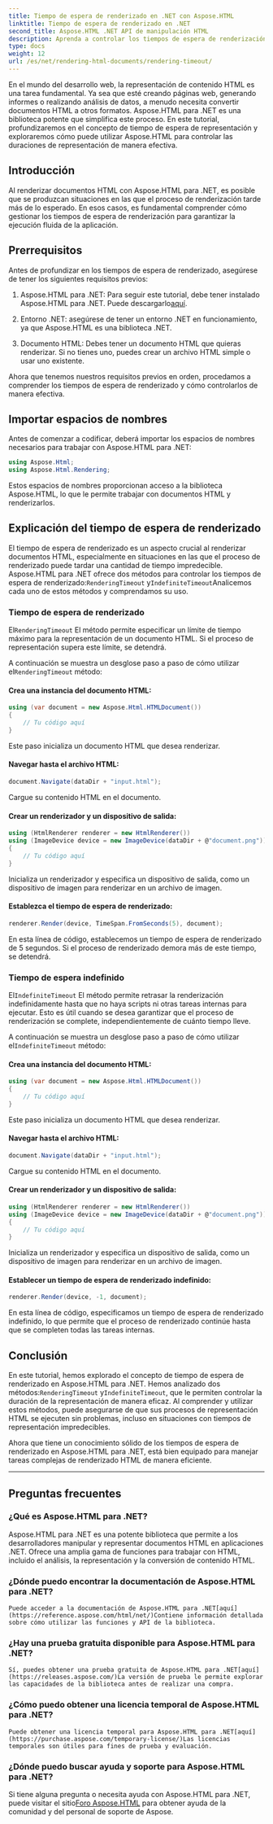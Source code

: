 ```yaml
---
title: Tiempo de espera de renderizado en .NET con Aspose.HTML
linktitle: Tiempo de espera de renderizado en .NET
second_title: Aspose.HTML .NET API de manipulación HTML
description: Aprenda a controlar los tiempos de espera de renderización de manera eficaz en Aspose.HTML para .NET. Explore las opciones de renderización y garantice una renderización fluida de documentos HTML.
type: docs
weight: 12
url: /es/net/rendering-html-documents/rendering-timeout/
---
```


En el mundo del desarrollo web, la representación de contenido HTML es una tarea fundamental. Ya sea que esté creando páginas web, generando informes o realizando análisis de datos, a menudo necesita convertir documentos HTML a otros formatos. Aspose.HTML para .NET es una biblioteca potente que simplifica este proceso. En este tutorial, profundizaremos en el concepto de tiempo de espera de representación y exploraremos cómo puede utilizar Aspose.HTML para controlar las duraciones de representación de manera efectiva.

## Introducción

Al renderizar documentos HTML con Aspose.HTML para .NET, es posible que se produzcan situaciones en las que el proceso de renderización tarde más de lo esperado. En esos casos, es fundamental comprender cómo gestionar los tiempos de espera de renderización para garantizar la ejecución fluida de la aplicación.

## Prerrequisitos

Antes de profundizar en los tiempos de espera de renderizado, asegúrese de tener los siguientes requisitos previos:

1. Aspose.HTML para .NET: Para seguir este tutorial, debe tener instalado Aspose.HTML para .NET. Puede descargarlo[aquí](https://releases.aspose.com/html/net/).

2. Entorno .NET: asegúrese de tener un entorno .NET en funcionamiento, ya que Aspose.HTML es una biblioteca .NET.

3. Documento HTML: Debes tener un documento HTML que quieras renderizar. Si no tienes uno, puedes crear un archivo HTML simple o usar uno existente.

Ahora que tenemos nuestros requisitos previos en orden, procedamos a comprender los tiempos de espera de renderizado y cómo controlarlos de manera efectiva.

## Importar espacios de nombres

Antes de comenzar a codificar, deberá importar los espacios de nombres necesarios para trabajar con Aspose.HTML para .NET:

```csharp
using Aspose.Html;
using Aspose.Html.Rendering;
```

Estos espacios de nombres proporcionan acceso a la biblioteca Aspose.HTML, lo que le permite trabajar con documentos HTML y renderizarlos.

## Explicación del tiempo de espera de renderizado

El tiempo de espera de renderizado es un aspecto crucial al renderizar documentos HTML, especialmente en situaciones en las que el proceso de renderizado puede tardar una cantidad de tiempo impredecible. Aspose.HTML para .NET ofrece dos métodos para controlar los tiempos de espera de renderizado:`RenderingTimeout` y`IndefiniteTimeout`Analicemos cada uno de estos métodos y comprendamos su uso.

### Tiempo de espera de renderizado

 El`RenderingTimeout` El método permite especificar un límite de tiempo máximo para la representación de un documento HTML. Si el proceso de representación supera este límite, se detendrá.

 A continuación se muestra un desglose paso a paso de cómo utilizar el`RenderingTimeout` método:

#### Crea una instancia del documento HTML:

   ```csharp
   using (var document = new Aspose.Html.HTMLDocument())
   {
       // Tu código aquí
   }
   ```

   Este paso inicializa un documento HTML que desea renderizar.

#### Navegar hasta el archivo HTML:

   ```csharp
   document.Navigate(dataDir + "input.html");
   ```

   Cargue su contenido HTML en el documento.

#### Crear un renderizador y un dispositivo de salida:

   ```csharp
   using (HtmlRenderer renderer = new HtmlRenderer())
   using (ImageDevice device = new ImageDevice(dataDir + @"document.png"))
   {
       // Tu código aquí
   }
   ```

   Inicializa un renderizador y especifica un dispositivo de salida, como un dispositivo de imagen para renderizar en un archivo de imagen.

#### Establezca el tiempo de espera de renderizado:

   ```csharp
   renderer.Render(device, TimeSpan.FromSeconds(5), document);
   ```

   En esta línea de código, establecemos un tiempo de espera de renderizado de 5 segundos. Si el proceso de renderizado demora más de este tiempo, se detendrá.

### Tiempo de espera indefinido

 El`IndefiniteTimeout` El método permite retrasar la renderización indefinidamente hasta que no haya scripts ni otras tareas internas para ejecutar. Esto es útil cuando se desea garantizar que el proceso de renderización se complete, independientemente de cuánto tiempo lleve.

 A continuación se muestra un desglose paso a paso de cómo utilizar el`IndefiniteTimeout` método:

#### Crea una instancia del documento HTML:

   ```csharp
   using (var document = new Aspose.Html.HTMLDocument())
   {
       // Tu código aquí
   }
   ```

   Este paso inicializa un documento HTML que desea renderizar.

#### Navegar hasta el archivo HTML:

   ```csharp
   document.Navigate(dataDir + "input.html");
   ```

   Cargue su contenido HTML en el documento.

#### Crear un renderizador y un dispositivo de salida:

   ```csharp
   using (HtmlRenderer renderer = new HtmlRenderer())
   using (ImageDevice device = new ImageDevice(dataDir + @"document.png"))
   {
       // Tu código aquí
   }
   ```

   Inicializa un renderizador y especifica un dispositivo de salida, como un dispositivo de imagen para renderizar en un archivo de imagen.

#### Establecer un tiempo de espera de renderizado indefinido:

   ```csharp
   renderer.Render(device, -1, document);
   ```

   En esta línea de código, especificamos un tiempo de espera de renderizado indefinido, lo que permite que el proceso de renderizado continúe hasta que se completen todas las tareas internas.

## Conclusión

 En este tutorial, hemos explorado el concepto de tiempo de espera de renderizado en Aspose.HTML para .NET. Hemos analizado dos métodos:`RenderingTimeout` y`IndefiniteTimeout`, que le permiten controlar la duración de la representación de manera eficaz. Al comprender y utilizar estos métodos, puede asegurarse de que sus procesos de representación HTML se ejecuten sin problemas, incluso en situaciones con tiempos de representación impredecibles.

Ahora que tiene un conocimiento sólido de los tiempos de espera de renderizado en Aspose.HTML para .NET, está bien equipado para manejar tareas complejas de renderizado HTML de manera eficiente.

---

## Preguntas frecuentes

### ¿Qué es Aspose.HTML para .NET?
   Aspose.HTML para .NET es una potente biblioteca que permite a los desarrolladores manipular y representar documentos HTML en aplicaciones .NET. Ofrece una amplia gama de funciones para trabajar con HTML, incluido el análisis, la representación y la conversión de contenido HTML.

### ¿Dónde puedo encontrar la documentación de Aspose.HTML para .NET?
    Puede acceder a la documentación de Aspose.HTML para .NET[aquí](https://reference.aspose.com/html/net/)Contiene información detallada sobre cómo utilizar las funciones y API de la biblioteca.

### ¿Hay una prueba gratuita disponible para Aspose.HTML para .NET?
    Sí, puedes obtener una prueba gratuita de Aspose.HTML para .NET[aquí](https://releases.aspose.com/)La versión de prueba le permite explorar las capacidades de la biblioteca antes de realizar una compra.

### ¿Cómo puedo obtener una licencia temporal de Aspose.HTML para .NET?
    Puede obtener una licencia temporal para Aspose.HTML para .NET[aquí](https://purchase.aspose.com/temporary-license/)Las licencias temporales son útiles para fines de prueba y evaluación.

### ¿Dónde puedo buscar ayuda y soporte para Aspose.HTML para .NET?
   Si tiene alguna pregunta o necesita ayuda con Aspose.HTML para .NET, puede visitar el sitio[Foro Aspose.HTML](https://forum.aspose.com/) para obtener ayuda de la comunidad y del personal de soporte de Aspose.



